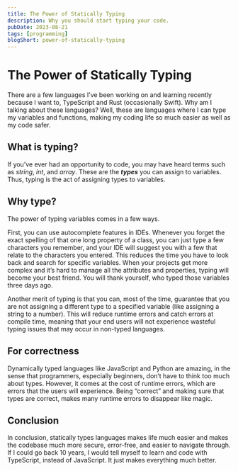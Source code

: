```yaml
---
title: The Power of Statically Typing
description: Why you should start typing your code.
pubDate: 2023-08-21
tags: [programming]
blogShort: power-of-statically-typing
---
```


# The Power of Statically Typing

There are a few languages I’ve been working on and learning recently because I want to, TypeScript and Rust (occasionally Swift). Why am I talking about these languages? Well, these are languages where I can type my variables and functions, making my coding life so much easier as well as my code safer.

## What is typing?

If you’ve ever had an opportunity to code, you may have heard terms such as _string_, _int_, and _array_. These are the **_types_** you can assign to variables. Thus, typing is the act of assigning types to variables.

## Why type?

The power of typing variables comes in a few ways.

First, you can use autocomplete features in IDEs. Whenever you forget the exact spelling of that one long property of a class, you can just type a few characters you remember, and your IDE will suggest you with a few that relate to the characters you entered. This reduces the time you have to look back and search for specific variables. When your projects get more complex and it’s hard to manage all the attributes and properties, typing will become your best friend. You will thank yourself, who typed those variables three days ago.

Another merit of typing is that you can, most of the time, guarantee that you are not assigning a different type to a specified variable (like assigning a string to a number). This will reduce runtime errors and catch errors at compile time, meaning that your end users will not experience wasteful typing issues that may occur in non-typed languages.

## For correctness

Dynamically typed languages like JavaScript and Python are amazing, in the sense that programmers, especially beginners, don’t have to think too much about types. However, it comes at the cost of runtime errors, which are errors that the users will experience. Being “correct” and making sure that types are correct, makes many runtime errors to disappear like magic.

## Conclusion

In conclusion, statically types languages makes life much easier and makes the codebase much more secure, error-free, and easier to navigate through. If I could go back 10 years, I would tell myself to learn and code with TypeScript, instead of JavaScript. It just makes everything much better.
